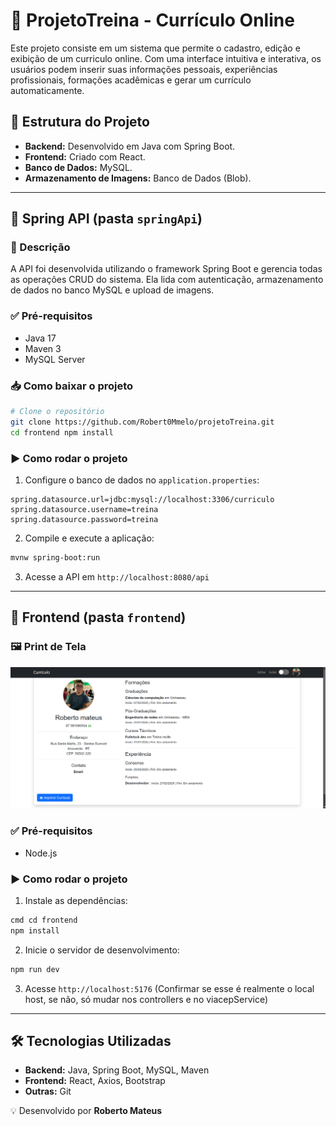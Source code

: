 # 📄 ProjetoTreina - Currículo Online

Este projeto consiste em um sistema que permite o cadastro, edição e exibição de um curriculo online. Com uma interface intuitiva e interativa, os usuários podem inserir suas informações pessoais, experiências profissionais, formações acadêmicas e gerar um currículo automaticamente. 

## 📂 Estrutura do Projeto
- **Backend:** Desenvolvido em Java com Spring Boot.
- **Frontend:** Criado com React.
- **Banco de Dados:** MySQL.
- **Armazenamento de Imagens:** Banco de Dados (Blob).

---

## 📌 Spring API (pasta `springApi`)

### 📜 Descrição
A API foi desenvolvida utilizando o framework Spring Boot e gerencia todas as operações CRUD do sistema. Ela lida com autenticação, armazenamento de dados no banco MySQL e upload de imagens.

### ✅ Pré-requisitos
- Java 17
- Maven 3
- MySQL Server

### 📥 Como baixar o projeto
```bash
# Clone o repositório
git clone https://github.com/Robert0Mmelo/projetoTreina.git
cd frontend npm install
```

### ▶️ Como rodar o projeto
1. Configure o banco de dados no `application.properties`:
```properties
spring.datasource.url=jdbc:mysql://localhost:3306/curriculo
spring.datasource.username=treina
spring.datasource.password=treina
```
2. Compile e execute a aplicação:
```bash
mvnw spring-boot:run
```
3. Acesse a API em `http://localhost:8080/api`


---

## 🎨 Frontend (pasta `frontend`)

### 🖼️ Print de Tela
![Print do Sistema](Print%20exemplo.png)

### ✅ Pré-requisitos
- Node.js 


### ▶️ Como rodar o projeto
1. Instale as dependências:
```bash
cmd cd frontend
npm install 
```
2. Inicie o servidor de desenvolvimento:
```bash
npm run dev 
```
3. Acesse `http://localhost:5176` (Confirmar se esse é realmente o local host, se não, só mudar nos controllers e no viacepService)



---

## 🛠️ Tecnologias Utilizadas
- **Backend:** Java, Spring Boot, MySQL, Maven
- **Frontend:** React, Axios, Bootstrap
- **Outras:** Git

💡 Desenvolvido por **Roberto Mateus** 
